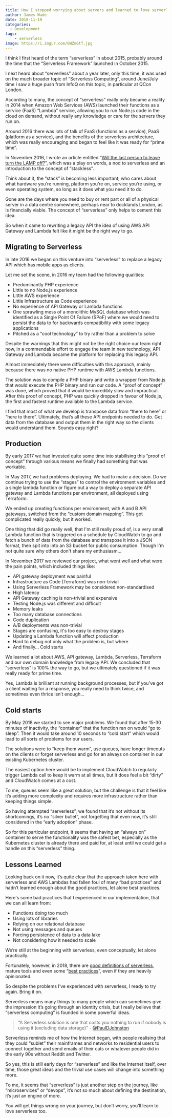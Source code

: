 ```yaml
---
title: How I stopped worrying about servers and learned to love serverless
author: James Wade
date: 2018-11-19
categories:
  - Development
tags:
    - serverless
image: https://i.imgur.com/GWZmGtT.jpg
---
```


I think I first heard of the term “serverless” in about 2015, probably around the time that the “Serverless Framework” launched in October 2015.

I next heard about “serverless” about a year later, only this time, it was used on the much broader topic of “Serverless Computing”, around June/July time I saw a huge push from InfoQ on this topic, in particular at QCon London.

According to many, the concept of “serverless” really only became a reality in 2014 when Amazon Web Services (AWS) launched their functions as a service (FaaS) “Lambda” service, allowing you to run Node.js code in the cloud on demand, without really any knowledge or care for the servers they run on.

Around 2016 there was lots of talk of FaaS (functions as a service), PaaS (platform as a service), and the benefits of the serverless architecture, which was really encouraging and began to feel like it was ready for “prime time”.

In November 2016, I wrote an article entitled “[Will the last person to leave turn the LAMP off?](https://wade.be/development/sysadmin/2016/11/17/stackless.html)”, which was a play on words, a nod to serverless and an introduction to the concept of “stackless”.

Think about it, the “stack” is becoming less important; who cares about what hardware you’re running, platform you’re on, service you’re using, or even operating system, so long as it does what you need it to do.

Gone are the days where you need to buy or rent part or all of a physical server in a data centre somewhere, perhaps near to docklands London, as is financially viable. The concept of “serverless” only helps to cement this idea.

So when it came to rewriting a legacy API the idea of using AWS API Gateway and Lambda felt like it might be the right way to go.
<!--more-->

## Migrating to Serverless
In late 2016 we began on this venture into “serverless” to replace a legacy API which has mobile apps as clients.

Let me set the scene, in 2016 my team had the following qualities:

- Predominantly PHP experience
- Little to no Node.js experience
- Little AWS experience
- Little Infrastructure as Code experience
- No experience of API Gateway or Lambda functions
- One sprawling mess of a monolithic MySQL database which was identified as a Single Point Of Failure (SPoF) where we would need to persist the data to for backwards compatibility with some legacy applications
- Pitched as a “cool technology” to try rather than a problem to solve

Despite the warnings that this might not be the right choice our team right now, in a commendable effort to engage the team in new technology, API Gateway and Lambda became the platform for replacing this legacy API.

Almost immediately there were difficulties with this approach, mainly because there was no native PHP runtime with AWS Lambda functions.

The solution was to compile a PHP binary and write a wrapper from Node.js that would execute the PHP binary and run our code. A “proof of concept” was done, which proved that it would be incredibly slow and impractical. After this proof of concept, PHP was quickly dropped in favour of Node.js, the first and fastest runtime available to the Lambda service.

I find that most of what we develop is transpose data from “there to here” or “here to there”. Ultimately, that’s all these API endpoints needed to do. Get data from the database and output them in the right way so the clients would understand them. Sounds easy right?

## Production
By early 2017 we had invested quite some time into stabilising this “proof of concept” through various means we finally had something that was workable.

In May 2017, we had problems deploying. We had to make a decision. Do we continue trying to use the “stages” to control the environment variables and a single lambda function or figure out a way to deploy a separate API gateway and Lambda functions per environment, all deployed using Terraform.

We ended up creating functions per environment, with A and B API gateways, switched from the “custom domain mapping”. This got complicated really quickly, but it worked.

One thing that did go really well, that I'm still really proud of, is a very small Lambda function that is triggered on a schedule by CloudWatch to go and fetch a bunch of data from the database and transpose it into a JSON format, then spit into into an S3 bucket for public consumption. Though I'm not quite sure why others don't share my enthusiasm...

In November 2017 we reviewed our project, what went well and what were the pain points, which included things like:
- API gateway deployment was painful
- Infrastructure as Code (Terraform) was non-trivial
- Using Serverless Framework may be considered non-standardised
- High latency
- API Gateway caching is non-trivial and expensive
- Testing Node.js was different and difficult
- Memory leaks
- Too many database connections
- Code duplication
- A/B deployments was non-trivial
- Stages are confusing, it's too easy to destroy stages
- Updating a Lambda function will affect production
- Hard to debug not only what the problem is, but where
- And finally… Cold starts

We learned a lot about AWS, API gateway, Lambda, Serverless, Terraform and our own domain knowledge from legacy API. We concluded that “serverless” is 100% the way to go, but we ultimately questioned if it was really ready for prime time.

Yes, Lambda is brilliant at running background processes, but if you’ve got a client waiting for a response, you really need to think twice, and sometimes even thrice isn’t enough…

## Cold starts
By May 2018 we started to see major problems. We found that after 15-30 minutes of inactivity, the “container” that the function ran on would “go to sleep”. Then it would take around 10 seconds to “cold start” which would lead to all sorts of problems for our users.

The solutions were to “keep them warm”, use queues, have longer timeouts on the clients or forget serverless and go for an always on container in our existing Kubernetes cluster.

The easiest option here would be to implement CloudWatch to regularly trigger Lambda call to keep it warm at all times, but it does feel a bit “dirty” and CloudWatch comes at a cost.

To me, queues seem like a great solution, but the challenge is that it feel like it’s adding more complexity and requires more infrastructure rather than keeping things simple.

So having attempted “serverless”, we found that it’s not without its shortcomings, it’s no “silver bullet”, not forgetting that even now, it’s still considered in the “early adoption” phase.

So for this particular endpoint, it seems that having an “always on” container to serve the functionality was the safest bet, especially as the Kubernetes cluster is already there and paid for, at least until we could get a handle on this “serverless” thing.

## Lessons Learned
Looking back on it now, it’s quite clear that the approach taken here with serverless and AWS Lambdas had fallen foul of many “bad practices” and hadn’t learned enough about the good practices, let alone best practices.

Here's some bad practices that I experienced in our implementation, that we can all learn from:

- Functions doing too much
- Using lots of libraries
- Relying on our relational database
- Not using messages and queues
- Forcing persistence of data to a data lake
- Not considering how it needed to scale

We’re still at the beginning with serverless, even conceptually, let alone practically.

Fortunately, however, in 2018, there are [good definitions of serverless](https://martinfowler.com/articles/serverless.html), mature tools and even some “[best practices](https://medium.com/@PaulDJohnston/serverless-best-practices-b3c97d551535)”, even if they are heavily opinionated.

So despite the problems I’ve experienced with serverless, I ready to try again. Bring it on.

Serverless means many things to many people which can sometimes give the impression it’s going through an identity crisis, but I really believe that “serverless computing” is founded in some powerful ideas.

> “A Serverless solution is one that costs you nothing to run if nobody is using it (excluding data storage)” - [@PaulDJohnston](https://twitter.com/PaulDJohnston)

Serverless reminds me of how the Internet began, with people realising that they could “sublet” their mainframes and networks to residential users to connect together and send emails of their cats or whatever people did in the early 90s without Reddit and Twitter.

So yes, this is still early days for “serverless” and like the Internet itself, over time, those great ideas and the trivial use cases will change into something more.

To me, it seems that “serverless” is just another step on the journey, like “microservices” or “devops”, it’s not so much about defining the destination, it’s just an engine of more.

You will get things wrong on your journey, but don’t worry, you’ll learn to love serverless too.